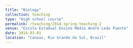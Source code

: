 ```yaml
---
title: "Biology"
collection: teaching
type: "High school course"
permalink: /teaching/2014-spring-teaching-2
venue: "Escola Estadual Ensino Médio André Leão Puente"
date: 2014-03-01
location: "Canoas, Rio Grande do Sul, Brazil"
---
```



